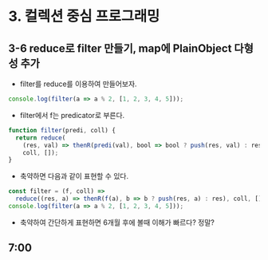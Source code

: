 # 3. 컬렉션 중심 프로그래밍

## 3-6 reduce로 filter 만들기, map에 PlainObject 다형성 추가

- filter를 reduce를 이용하여 만들어보자.

```js
console.log(filter(a => a % 2, [1, 2, 3, 4, 5]));
```

- filter에서 f는 predicator로 부른다.

```js
function filter(predi, coll) {
  return reduce(
    (res, val) => thenR(predi(val), bool => bool ? push(res, val) : res),
    coll, []);
}
```

- 축약하면 다음과 같이 표현할 수 있다.

```js
const filter = (f, coll) =>
  reduce((res, a) => thenR(f(a), b => b ? push(res, a) : res), coll, []);
console.log(filter(a => a % 2, [1, 2, 3, 4, 5]));
```

- 축약하여 간단하게 표현하면 6개월 후에 볼때 이해가 빠르다? 정말?

## 7:00
